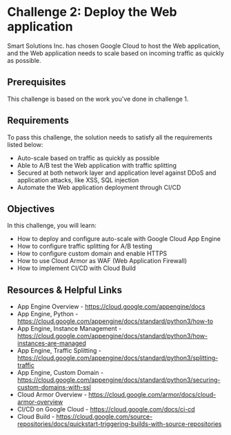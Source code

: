 # Challenge 2: Deploy the Web application
Smart Solutions Inc. has chosen Google Cloud to host the Web application, and the Web application needs to scale based on incoming traffic as quickly as possible. 

## Prerequisites
This challenge is based on the work you've done in challenge 1. 

## Requirements
To pass this challenge, the solution needs to satisfy all the requirements listed below:
- Auto-scale based on traffic as quickly as possible
- Able to A/B test the Web application with traffic splitting
- Secured at both network layer and application level against DDoS and application attacks, like XSS, SQL injection
- Automate the Web application deployment through CI/CD

## Objectives 
In this challenge, you will learn:
- How to deploy and configure auto-scale with Google Cloud App Engine
- How to configure traffic splitting for A/B testing
- How to configure custom domain and enable HTTPS 
- How to use Cloud Armor as WAF (Web Application Firewall)
- How to implement CI/CD with Cloud Build

## Resources & Helpful Links
- App Engine Overview - <https://cloud.google.com/appengine/docs>
- App Engine, Python - <https://cloud.google.com/appengine/docs/standard/python3/how-to>
- App Engine, Instance Management - <https://cloud.google.com/appengine/docs/standard/python3/how-instances-are-managed>
- App Engine, Traffic Splitting - <https://cloud.google.com/appengine/docs/standard/python3/splitting-traffic>
- App Engine, Custom Domain - <https://cloud.google.com/appengine/docs/standard/python3/securing-custom-domains-with-ssl>
- Cloud Armor Overview - <https://cloud.google.com/armor/docs/cloud-armor-overview>
- CI/CD on Google Cloud - <https://cloud.google.com/docs/ci-cd>
- Cloud Build - <https://cloud.google.com/source-repositories/docs/quickstart-triggering-builds-with-source-repositories>
